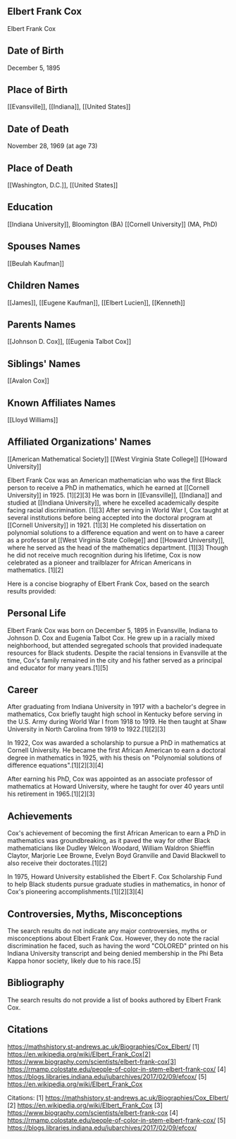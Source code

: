 ## Elbert Frank Cox
Elbert Frank Cox

## Date of Birth
December 5, 1895

## Place of Birth
[[Evansville]], [[Indiana]], [[United States]]

## Date of Death
November 28, 1969 (at age 73)

## Place of Death
[[Washington, D.C.]], [[United States]]

## Education
[[Indiana University]], Bloomington (BA)
[[Cornell University]] (MA, PhD)

## Spouses Names
[[Beulah Kaufman]]

## Children Names
[[James]], [[Eugene Kaufman]], [[Elbert Lucien]], [[Kenneth]]

## Parents Names
[[Johnson D. Cox]], [[Eugenia Talbot Cox]]

## Siblings' Names
[[Avalon Cox]]

## Known Affiliates Names
[[Lloyd Williams]]

## Affiliated Organizations' Names
[[American Mathematical Society]]
[[West Virginia State College]]
[[Howard University]]

Elbert Frank Cox was an American mathematician who was the first Black person to receive a PhD in mathematics, which he earned at [[Cornell University]] in 1925. [1][2][3] He was born in [[Evansville]], [[Indiana]] and studied at [[Indiana University]], where he excelled academically despite facing racial discrimination. [1][3] After serving in World War I, Cox taught at several institutions before being accepted into the doctoral program at [[Cornell University]] in 1921. [1][3] He completed his dissertation on polynomial solutions to a difference equation and went on to have a career as a professor at [[West Virginia State College]] and [[Howard University]], where he served as the head of the mathematics department. [1][3] Though he did not receive much recognition during his lifetime, Cox is now celebrated as a pioneer and trailblazer for African Americans in mathematics. [1][2]

Here is a concise biography of Elbert Frank Cox, based on the search results provided:

## Personal Life
Elbert Frank Cox was born on December 5, 1895 in Evansville, Indiana to Johnson D. Cox and Eugenia Talbot Cox. He grew up in a racially mixed neighborhood, but attended segregated schools that provided inadequate resources for Black students. Despite the racial tensions in Evansville at the time, Cox's family remained in the city and his father served as a principal and educator for many years.[1][5] 

## Career
After graduating from Indiana University in 1917 with a bachelor's degree in mathematics, Cox briefly taught high school in Kentucky before serving in the U.S. Army during World War I from 1918 to 1919. He then taught at Shaw University in North Carolina from 1919 to 1922.[1][2][3]

In 1922, Cox was awarded a scholarship to pursue a PhD in mathematics at Cornell University. He became the first African American to earn a doctoral degree in mathematics in 1925, with his thesis on "Polynomial solutions of difference equations".[1][2][3][4]

After earning his PhD, Cox was appointed as an associate professor of mathematics at Howard University, where he taught for over 40 years until his retirement in 1965.[1][2][3] 

## Achievements
Cox's achievement of becoming the first African American to earn a PhD in mathematics was groundbreaking, as it paved the way for other Black mathematicians like Dudley Welcon Woodard, William Waldron Shiefflin Claytor, Marjorie Lee Browne, Evelyn Boyd Granville and David Blackwell to also receive their doctorates.[1][2]

In 1975, Howard University established the Elbert F. Cox Scholarship Fund to help Black students pursue graduate studies in mathematics, in honor of Cox's pioneering accomplishments.[1][2][3][4]

## Controversies, Myths, Misconceptions
The search results do not indicate any major controversies, myths or misconceptions about Elbert Frank Cox. However, they do note the racial discrimination he faced, such as having the word "COLORED" printed on his Indiana University transcript and being denied membership in the Phi Beta Kappa honor society, likely due to his race.[5]

## Bibliography
The search results do not provide a list of books authored by Elbert Frank Cox.

## Citations 
https://mathshistory.st-andrews.ac.uk/Biographies/Cox_Elbert/
[1] https://en.wikipedia.org/wiki/Elbert_Frank_Cox[2] https://www.biography.com/scientists/elbert-frank-cox[3] https://rmamp.colostate.edu/people-of-color-in-stem-elbert-frank-cox/
[4] https://blogs.libraries.indiana.edu/iubarchives/2017/02/09/efcox/
[5] https://en.wikipedia.org/wiki/Elbert_Frank_Cox

Citations:
[1] https://mathshistory.st-andrews.ac.uk/Biographies/Cox_Elbert/
[2] https://en.wikipedia.org/wiki/Elbert_Frank_Cox
[3] https://www.biography.com/scientists/elbert-frank-cox
[4] https://rmamp.colostate.edu/people-of-color-in-stem-elbert-frank-cox/
[5] https://blogs.libraries.indiana.edu/iubarchives/2017/02/09/efcox/